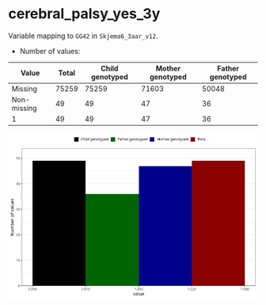 # cerebral_palsy_yes_3y
Variable mapping to `GG42` in `Skjema6_3aar_v12`.
- Number of values:

| Value | Total | Child genotyped | Mother genotyped | Father genotyped |
| ----- | ----- | --------------- | ---------------- | ---------------- |
| Missing | 75259 | 75259 | 71603 | 50048 |
| Non-missing | 49 | 49 | 47 | 36 |
| 1 | 49 | 49 | 47 | 36 |



![](cerebral_palsy_yes_3y_n.png)



